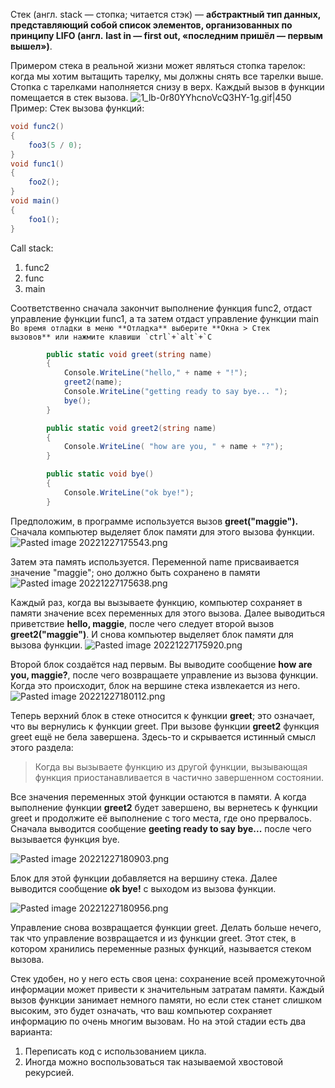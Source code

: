 Стек (англ. stack — стопка; читается стэк) — **абстрактный тип данных, представляющий собой список элементов, организованных по принципу LIFO (англ.** **last in — first out, «последним пришёл — первым вышел»)**.

Примером стека в реальной жизни может являться стопка тарелок: когда мы хотим вытащить тарелку, мы должны снять все тарелки выше. Стопка с тарелками наполняется снизу в верх. Каждый вызов в функции помещается в стек вызова.
![1_lb-0r80YYhcnoVcQ3HY-1g.gif|450](/img/user/Files/Image/1_lb-0r80YYhcnoVcQ3HY-1g.gif)
Пример:
Стек вызова функций:
```csharp
void func2() 
{ 
	foo3(5 / 0); 
} 
void func1() 
{ 
	foo2(); 
} 
void main() 
{ 
	foo1(); 
}
```
Call stack:
1. func2
2. func
3. main

Соответственно сначала закончит выполнение функция func2, отдаст управление функции func1, а та затем отдаст управление функции main
``Во время отладки в меню **Отладка** выберите **Окна > Стек вызовов** или нажмите клавиши `ctrl`+`alt`+`C``


```csharp
        public static void greet(string name)
        {
            Console.WriteLine("hello," + name + "!");
            greet2(name);
            Console.WriteLine("getting ready to say Ьуе... ");
            bye();
        }

        public static void greet2(string name)
        {
            Console.WriteLine( "how are you, " + name + "?");
        }

        public static void bye()
        {
            Console.WriteLine("ok bye!");
        }
```

Предположим, в программе используется вызов **greet("maggie").** Сначала компьютер выделяет блок памяти для этого вызова функции.
![Pasted image 20221227175543.png](/img/user/Files/Image/Pasted%20image%2020221227175543.png)

Затем эта память используется. Переменной name присваивается значение "maggie"; оно должно быть сохранено в памяти
![Pasted image 20221227175638.png](/img/user/Files/Image/Pasted%20image%2020221227175638.png)

Каждый раз, когда вы вызываете функцию, компьютер сохраняет в памяти значение всех переменных для этого вызова. Далее выводиться приветствие **hello, maggie**, после чего следует второй вызов **greet2("maggie")**. И снова компьютер выделяет блок памяти для вызова функции.
![Pasted image 20221227175920.png](/img/user/Files/Image/Pasted%20image%2020221227175920.png)

Второй блок создаётся над первым. Вы выводите сообщение **how are you, maggie?**, после чего возвращаете управление из вызова функции. Когда это происходит, блок на вершине стека извлекается из него.
![Pasted image 20221227180112.png](/img/user/Files/Image/Pasted%20image%2020221227180112.png)

Теперь верхний блок в стеке относится к функции **greet**; это означает, что вы вернулись к функции greet. При вызове функции **greet2** функция greet ещё не бела завершена. Здесь-то и скрывается истинный смысл этого раздела:
> Когда вы вызываете функцию из другой функции, вызывающая функция приостанавливается в частично завершенном состоянии.

Все значения переменных этой функции остаются в памяти. А когда выполнение функции **greet2** будет завершено, вы вернетесь к функции greet и продолжите её выполнение с того места, где оно прервалось. Сначала выводится сообщение **geeting ready to say bye...** после чего вызывается функция bye.

![Pasted image 20221227180903.png](/img/user/Files/Image/Pasted%20image%2020221227180903.png)

Блок для этой функции добавляется на вершину стека. Далее выводится сообщение **ok bye!** с выходом из вызова функции.

![Pasted image 20221227180956.png](/img/user/Files/Image/Pasted%20image%2020221227180956.png)

Управление снова возвращается функции greet. Делать больше нечего, так что управление возвращается и из функции greet. Этот стек, в котором хранились переменные разных функций, называется стеком вызова.

Стек удобен, но у него есть своя цена: сохранение всей промежуточной информации может привести к значительным затратам памяти. Каждый вызов функции занимает немного памяти,   но если стек станет слишком высоким, это будет означать, что ваш компьютер сохраняет информацию по очень многим вызовам. Но на этой стадии есть два варианта:
1. Переписать код с использованием цикла.  
2. Иногда можно воспользоваться так называемой хвостовой рекурсией.



